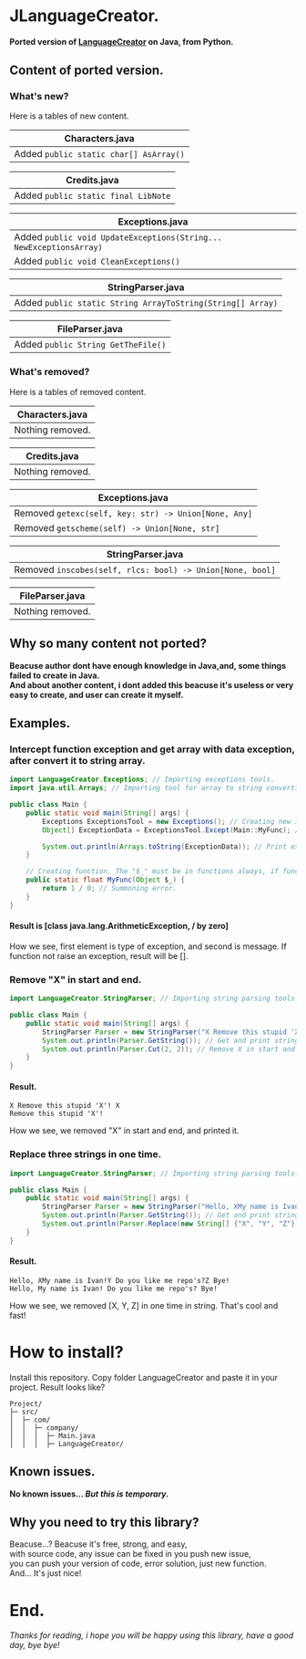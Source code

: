 # JLanguageCreator.
#### Ported version of <a href="https://github.com/xzripper/LanguageCreator">LanguageCreator</a> on Java, from Python.

## Content of ported version.
### What's new?
Here is a tables of new content.

| Characters.java |
| --- |
| Added `public static char[] AsArray()` |

| Credits.java |
| --- |
| Added `public static final LibNote` |

| Exceptions.java |
| --- |
| Added `public void UpdateExceptions(String... NewExceptionsArray)` |
| Added `public void CleanExceptions()` |

| StringParser.java |
| --- |
| Added `public static String ArrayToString(String[] Array)` |

| FileParser.java |
| --- |
| Added `public String GetTheFile()` |

### What's removed?
Here is a tables of removed content.

| Characters.java |
| --- |
| Nothing removed. |

| Credits.java |
| --- |
| Nothing removed. |

| Exceptions.java |
| --- |
| Removed `getexc(self, key: str) -> Union[None, Any]` |
| Removed `getscheme(self) -> Union[None, str]` |

| StringParser.java |
| --- |
| Removed `inscobes(self, rlcs: bool) -> Union[None, bool]` |

| FileParser.java |
| --- |
| Nothing removed. |

## Why so many content not ported?
**Beacuse author dont have enough knowledge in Java,and, some things failed to create in Java.<br>
And about another content, i dont added this beacuse it's useless or very easy to create, and user can create it myself.**

## Examples.
### Intercept function exception and get array with data exception, after convert it to string array.
```java
import LanguageCreator.Exceptions; // Importing exceptions tools.
import java.util.Arrays; // Importing tool for array to string converting. We can use StringParser.ArrayToString, but in this case better use Arrays class.

public class Main {
	public static void main(String[] args) {
		Exceptions ExceptionsTool = new Exceptions(); // Creating new instance.
		Object[] ExceptionData = ExceptionsTool.Except(Main::MyFunc); // Except exception.

		System.out.println(Arrays.toString(ExceptionData)); // Print exception info.
	}

	// Creating function. The "$_" must be in functions always, if functions doesn't requires arguments. 
	public static float MyFunc(Object $_) {
		return 1 / 0; // Summoning error.
	}
}
```
#### Result is [class java.lang.ArithmeticException, / by zero]

How we see, first element is type of exception, and second is message.
If function not raise an exception, result will be [].

### Remove "X" in start and end.
```java
import LanguageCreator.StringParser; // Importing string parsing tools.

public class Main {
    public static void main(String[] args) {
        StringParser Parser = new StringParser("X Remove this stupid 'X'! X"); // Create new instance of parser with our string.
        System.out.println(Parser.GetString()); // Get and print string.
        System.out.println(Parser.Cut(2, 2)); // Remove X in start and end and print.
    }
}
```
#### Result.
```
X Remove this stupid 'X'! X
Remove this stupid 'X'!
```

How we see, we removed "X" in start and end, and printed it.

### Replace three strings in one time.
```java
import LanguageCreator.StringParser; // Importing string parsing tools.

public class Main {
    public static void main(String[] args) {
        StringParser Parser = new StringParser("Hello, XMy name is Ivan!Y Do you like me repo's?Z Bye!"); // Create new instance of parser with our string.
        System.out.println(Parser.GetString()); // Get and print string.
        System.out.println(Parser.Replace(new String[] {"X", "Y", "Z"}, new String[] {"", "", ""})); // Replace useless characters and print.
    }
}
```
#### Result.
```
Hello, XMy name is Ivan!Y Do you like me repo's?Z Bye!
Hello, My name is Ivan! Do you like me repo's? Bye!
```

How we see, we removed [X, Y, Z] in one time in string.
That's cool and fast!

# How to install?
Install this repository.
Copy folder LanguageCreator and paste it in your project.
Result looks like?
```
Project/
├─ src/
│  ├─ com/
│  │  ├─ company/
│  │  │  ├─ Main.java
│  │  │  ├─ LanguageCreator/
```

## Known issues.
**No known issues... _But this is temporary._**

## Why you need to try this library?
Beacuse...? Beacuse it's free, strong, and easy,<br>with source code, any issue can be fixed in you push new issue,<br>you can push your version of code, error solution, just new function.<br>And... It's just nice!<br>

# End.
_Thanks for reading, i hope you will be happy using this library, have a good day, bye bye!_
